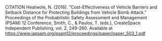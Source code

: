 CITATION
Heatwole, N. (2016). "Cost-Effectiveness of Vehicle Barriers and Setback Distance for Protecting Buildings from Vehicle Bomb Attack."
Proceedings of the Probabilistic Safety Assessment and Management (PSAM) 12 Conference, Smith, C., & Paulos, T. (eds.), CreateSpace Independent Publishing, vol. 2, 249-260.
Available at https://www.iapsam.org/psam12/proceedings/paper/paper_503_1.pdf
